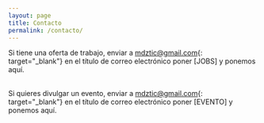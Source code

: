 ```yaml
---
layout: page
title: Contacto
permalink: /contacto/
---
```



Si tiene una oferta de trabajo, enviar a [mdztic@gmail.com](mailto:mdztic@gmail.com){: target="_blank"} en el título de correo electrónico poner [JOBS] y ponemos aquí.


<br>Si quieres divulgar un evento, enviar a [mdztic@gmail.com](mailto:mdztic@gmail.com){: target="_blank"} en el título de correo electrónico poner [EVENTO] y ponemos aquí.

